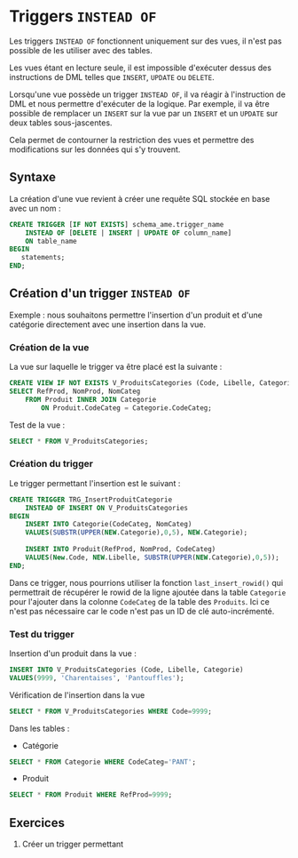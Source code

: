 # Triggers `INSTEAD OF`

Les triggers `INSTEAD OF` fonctionnent uniquement sur des vues, il n'est pas possible de les utiliser avec des tables.

Les vues étant en lecture seule, il est impossible d'exécuter dessus des instructions de DML telles que `INSERT`, `UPDATE` ou `DELETE`.

Lorsqu'une vue possède un trigger `INSTEAD OF`, il va réagir à l'instruction de DML et nous permettre d'exécuter de la logique. Par exemple, il va être possible de remplacer un `INSERT` sur la vue par un `INSERT` et un `UPDATE` sur deux tables sous-jascentes.

Cela permet de contourner la restriction des vues et permettre des modifications sur les données qui s'y trouvent.


## Syntaxe

La création d'une vue revient à créer une requête SQL stockée en base avec un nom :

```sql
CREATE TRIGGER [IF NOT EXISTS] schema_ame.trigger_name
    INSTEAD OF [DELETE | INSERT | UPDATE OF column_name]
    ON table_name
BEGIN
   statements;
END;
```

## Création d'un trigger `INSTEAD OF`

Exemple : nous souhaitons permettre l'insertion d'un produit et d'une catégorie directement avec une insertion dans la vue. 

### Création de la vue

La vue sur laquelle le trigger va être placé est la suivante :

```sql
CREATE VIEW IF NOT EXISTS V_ProduitsCategories (Code, Libelle, Categorie) AS
SELECT RefProd, NomProd, NomCateg
	FROM Produit INNER JOIN Categorie
		ON Produit.CodeCateg = Categorie.CodeCateg;
```

Test de la vue : 

```sql
SELECT * FROM V_ProduitsCategories;
```

### Création du trigger

Le trigger permettant l'insertion est le suivant : 

```sql
CREATE TRIGGER TRG_InsertProduitCategorie
    INSTEAD OF INSERT ON V_ProduitsCategories
BEGIN
    INSERT INTO Categorie(CodeCateg, NomCateg)
    VALUES(SUBSTR(UPPER(NEW.Categorie),0,5), NEW.Categorie);
    
    INSERT INTO Produit(RefProd, NomProd, CodeCateg)
    VALUES(New.Code, NEW.Libelle, SUBSTR(UPPER(NEW.Categorie),0,5));
END;
```

Dans ce trigger, nous pourrions utiliser la fonction `last_insert_rowid()` qui permettrait de récupérer le rowid de la ligne ajoutée dans la table `Categorie` pour l'ajouter dans la colonne `CodeCateg` de la table des `Produits`. Ici ce n'est pas nécessaire car le code n'est pas un ID de clé auto-incrémenté.

### Test du trigger

Insertion d'un produit dans la vue :

```sql
INSERT INTO V_ProduitsCategories (Code, Libelle, Categorie)
VALUES(9999, 'Charentaises', 'Pantouffles');
```

Vérification de l'insertion dans la vue 

```sql
SELECT * FROM V_ProduitsCategories WHERE Code=9999;
```

Dans les tables :
- Catégorie
```sql
SELECT * FROM Categorie WHERE CodeCateg='PANT';
```
- Produit
```sql
SELECT * FROM Produit WHERE RefProd=9999;
```

## Exercices

1. Créer un trigger permettant 